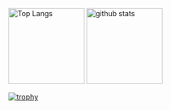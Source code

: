 <p align="left"> 
  <img alt="Top Langs" height="150px" src="https://github-readme-stats.vercel.app/api/top-langs/?username=tsubasa652&layout=compact&show_icons=true&theme=onedark&hide=c#" />
  <img alt="github stats" height="150px" src="https://github-readme-stats.vercel.app/api?username=tsubasa652&theme=onedark&count_private=true&show_icons=ture" />
</p>

[![trophy](https://github-profile-trophy.vercel.app/?username=tsubasa652&theme=onedark)](https://github.com/ryo-ma/github-profile-trophy)
